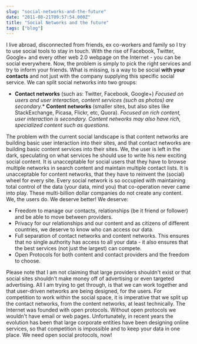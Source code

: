 ```yaml
---
slug: "social-networks-and-the-future"
date: "2011-08-21T09:57:54.000Z"
title: "Social Networks and the future"
tags: ["blog"]
---
```


I live abroad, disconnected from friends, ex co-workers and family so I try to use social tools to stay in touch. With the rise of Facebook, Twitter, Google+ and every other web 2.0 webpage on the Internet - you can be social everywhere. Now, the problem is simply to pick the right services and try to inform your friends. What is missing, is a way to be social **with your contacts** and not just with the company supplying this specific social service. We can split social networks into two groups:

- **Contact networks** (such as: Twitter, Facebook, Google+)
  _Focused on users and user interaction, content services (such as photos) are secondary._\* **Content networks** (smaller sites, but also sites like StackExchange, Picasa, Flickr, etc, Quora).
  _Focused on rich content, user interaction is secondary. Content networks may also have rich, specialized content such as questions._

The problem with the current social landscape is that content networks are building basic user interaction into their sites, and that contact networks are building basic content services into their sites. We, the user is left in the dark, speculating on what services he should use to write his new exciting social content. It is unacceptable for social users that they have to browse multiple networks in search content and maintain multiple contact lists. It is unacceptable for content networks, that they have to reinvent the (social) wheel for every site. Every social network is so occupied with maintaining total control of the data (your data, mind you) that co-operation never came into play. These multi-billion dollar companies do not create any content. We, the users do. We deserve better! We deserve:

- Freedom to manage our contacts, relationships (be it friend or follower) and be able to move between providers.
- Privacy for our relationships and our content and as citizens of different countries, we deserve to know who can access our data.
- Full separation of contact networks and content networks. This ensures that no single authority has access to all your data - it also ensures that the best services (not just the largest) can compete.
- Open Protocols for both content and contact providers and the freedom to choose.

Please note that I am not claiming that large providers shouldn't exist or that social sites shouldn't make money off of advertising or even targeted advertising. All I am trying to get through, is that we can work together and that user-driven networks are being designed, for the users. For competition to work within the social space, it is imperative that we split up the contact networks, from the content networks, at least technically. The Internet was founded with open protocols. Without open protocols we wouldn't have email or web pages. Unfortunately, in recent years the evolution has been that large corporate entities have been designing online services, so that competition is impossible and to keep your data in one place. We need open social protocols, now!
